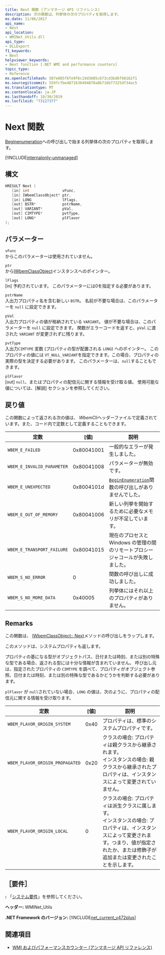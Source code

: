 ```yaml
---
title: Next 関数 (アンマネージ API リファレンス)
description: 次の関数は、列挙体の次のプロパティを取得します。
ms.date: 11/06/2017
api_name:
- Next
api_location:
- WMINet_Utils.dll
api_type:
- DLLExport
f1_keywords:
- Next
helpviewer_keywords:
- Next function [.NET WMI and performance counters]
topic_type:
- Reference
ms.openlocfilehash: 587e085f6fe9f6c19d3605c673cd3bd6f68162f1
ms.sourcegitcommit: 559fcfbe4871636494870a8b716bf7325df34ac5
ms.translationtype: MT
ms.contentlocale: ja-JP
ms.lasthandoff: 10/30/2019
ms.locfileid: "73127377"
---
```

# <a name="next-function"></a>Next 関数
[Beginenumeration](beginenumeration.md)への呼び出しで始まる列挙体の次のプロパティを取得します。

[!INCLUDE[internalonly-unmanaged](../../../../includes/internalonly-unmanaged.md)]

## <a name="syntax"></a>構文

```cpp
HRESULT Next (
   [in] int               vFunc,
   [in] IWbemClassObject* ptr,
   [in] LONG              lFlags,
   [out] BSTR*            pstrName,
   [out] VARIANT*         pVal,
   [out] CIMTYPE*         pvtType,
   [out] LONG*            plFlavor
);
```

## <a name="parameters"></a>パラメーター

`vFunc`\
からこのパラメーターは使用されていません。

`ptr`\
から[IWbemClassObject](/windows/desktop/api/wbemcli/nn-wbemcli-iwbemclassobject)インスタンスへのポインター。

`lFlags`\
[in] 予約されています。 このパラメーターには0を指定する必要があります。

`pstrName`\
入出力プロパティ名を含む新しい `BSTR`。 名前が不要な場合は、このパラメーターを `null` に設定できます。

`pVal`\
入出力プロパティの値が格納されている `VARIANT`。 値が不要な場合は、このパラメーターを `null` に設定できます。 関数がエラーコードを返すと、`pVal` に渡された `VARIANT` が変更されずに残ります。

`pvtType`\
入出力`CIMTYPE` 変数 (プロパティの型が配置される `LONG`) へのポインター。 このプロパティの値には `VT_NULL_VARIANT`を指定できます。この場合、プロパティの実際の型を決定する必要があります。 このパラメーターは、`null`することもできます。

`plFlavor`\
[out] `null`、またはプロパティの配信元に関する情報を受け取る値。 使用可能な値については、[解説] セクションを参照してください。

## <a name="return-value"></a>戻り値

この関数によって返される次の値は、 *WbemCli*ヘッダーファイルで定義されています。また、コード内で定数として定義することもできます。

|定数  |[値]  |説明  |
|---------|---------|---------|
| `WBEM_E_FAILED` | 0x80041001 | 一般的なエラーが発生しました。 |
| `WBEM_E_INVALID_PARAMETER` | 0x80041008 | パラメーターが無効です。 |
| `WBEM_E_UNEXPECTED` | 0x8004101d | [`BeginEnumeration`](beginenumeration.md)関数の呼び出しがありませんでした。 |
| `WBEM_E_OUT_OF_MEMORY` | 0x80041006 | 新しい列挙を開始するために必要なメモリが不足しています。 |
| `WBEM_E_TRANSPORT_FAILURE` | 0x80041015 | 現在のプロセスと Windows の管理の間のリモートプロシージャコールが失敗しました。 |
| `WBEM_S_NO_ERROR` | 0 | 関数の呼び出しに成功しました。  |
| `WBEM_S_NO_MORE_DATA` | 0x40005 | 列挙体にはそれ以上のプロパティがありません。 |

## <a name="remarks"></a>Remarks

この関数は、 [IWbemClassObject:: Next](/windows/desktop/api/wbemcli/nf-wbemcli-iwbemclassobject-next)メソッドの呼び出しをラップします。

このメソッドは、システムプロパティも返します。

プロパティの基になる型がオブジェクトパス、日付または時刻、または別の特殊な型である場合、返される型には十分な情報が含まれていません。 呼び出し元は、指定されたプロパティの `CIMTYPE` を調べて、プロパティがオブジェクト参照、日付または時刻、または別の特殊な型であるかどうかを判断する必要があります。

`plFlavor` が `null`されていない場合、`LONG` の値は、次のように、プロパティの配信元に関する情報を受け取ります。

|定数  |[値]  |説明  |
|---------|---------|---------|
| `WBEM_FLAVOR_ORIGIN_SYSTEM` | 0x40 | プロパティは、標準のシステムプロパティです。 |
| `WBEM_FLAVOR_ORIGIN_PROPAGATED` | 0x20 | クラスの場合: プロパティは親クラスから継承されます。 <br> インスタンスの場合: 親クラスから継承されたプロパティは、インスタンスによって変更されていません。  |
| `WBEM_FLAVOR_ORIGIN_LOCAL` | 0 | クラスの場合: プロパティは派生クラスに属します。 <br> インスタンスの場合: プロパティは、インスタンスによって変更されます。つまり、値が指定されたか、または修飾子が追加または変更されたことを示します。 |

## <a name="requirements"></a>［要件］

**:** 「[システム要件](../../get-started/system-requirements.md)」を参照してください。

**ヘッダー:** WMINet_Utils

**.NET Framework のバージョン:** [!INCLUDE[net_current_v472plus](../../../../includes/net-current-v472plus.md)]

## <a name="see-also"></a>関連項目

- [WMI およびパフォーマンスカウンター (アンマネージ API リファレンス)](index.md)

